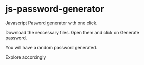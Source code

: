 # js-password-generator
Javascript Pasword generator with one click.

Download the neccessary files. Open them and click on Generate password.

You will have a random password generated.

Explore accordingly
